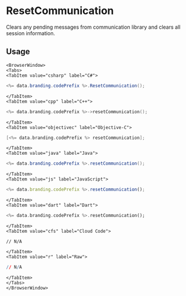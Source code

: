 # ResetCommunication

Clears any pending messages from communication library and clears all session information.

## Usage

```mdx-code-block
<BrowserWindow>
<Tabs>
<TabItem value="csharp" label="C#">
```

```csharp
<%= data.branding.codePrefix %>.ResetCommunication();
```

```mdx-code-block
</TabItem>
<TabItem value="cpp" label="C++">
```

```cpp
<%= data.branding.codePrefix %>->resetCommunication();
```

```mdx-code-block
</TabItem>
<TabItem value="objectivec" label="Objective-C">
```

```objectivec
[<%= data.branding.codePrefix %> resetCommunication];
```

```mdx-code-block
</TabItem>
<TabItem value="java" label="Java">
```

```java
<%= data.branding.codePrefix %>.resetCommunication();
```

```mdx-code-block
</TabItem>
<TabItem value="js" label="JavaScript">
```

```javascript
<%= data.branding.codePrefix %>.resetCommunication();
```

```mdx-code-block
</TabItem>
<TabItem value="dart" label="Dart">
```

```dart
<%= data.branding.codePrefix %>.resetCommunication();
```

```mdx-code-block
</TabItem>
<TabItem value="cfs" label="Cloud Code">
```

```cfscript
// N/A
```

```mdx-code-block
</TabItem>
<TabItem value="r" label="Raw">
```

```r
// N/A
```

```mdx-code-block
</TabItem>
</Tabs>
</BrowserWindow>
```
